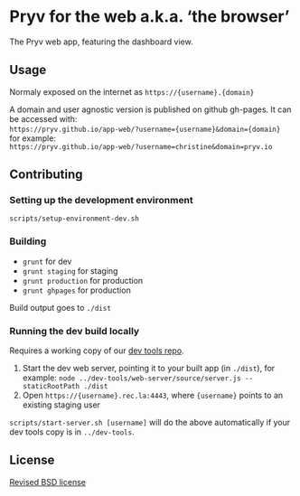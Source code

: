 # Pryv for the web a.k.a. ‘the browser’

The Pryv web app, featuring the dashboard view.

## Usage

Normaly exposed on the internet as `https://{username}.{domain}` 

A domain and user agnostic version is published on github gh-pages. It can be accessed with:   
`https://pryv.github.io/app-web/?username={username}&domain={domain}`   
for example:   
`https://pryv.github.io/app-web/?username=christine&domain=pryv.io`


## Contributing

### Setting up the development environment

`scripts/setup-environment-dev.sh`


### Building

- `grunt` for dev
- `grunt staging` for staging
- `grunt production` for production
- `grunt ghpages` for production

Build output goes to `./dist`


### Running the dev build locally

Requires a working copy of our [dev tools repo](https://github.com/pryv/dev-tools).

1. Start the dev web server, pointing it to your built app (in `./dist`), for example: `node ../dev-tools/web-server/source/server.js --staticRootPath ./dist`
2. Open `https://{username}.rec.la:4443`, where `{username}` points to an existing staging user

`scripts/start-server.sh [username]` will do the above automatically if your dev tools copy is in `../dev-tools`.


## License

[Revised BSD license](https://github.com/pryv/documents/blob/master/license-bsd-revised.md)
